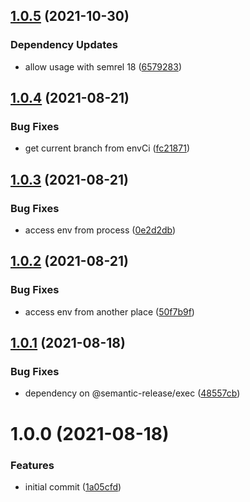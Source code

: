 ## [1.0.5](https://github.com/gliech/semantic-release-config-github-ansible-role/compare/v1.0.4...v1.0.5) (2021-10-30)


### Dependency Updates

* allow usage with semrel 18 ([6579283](https://github.com/gliech/semantic-release-config-github-ansible-role/commit/6579283653be3eeeecbd47211b4d540243a82359))

## [1.0.4](https://github.com/gliech/semantic-release-config-github-ansible-role/compare/v1.0.3...v1.0.4) (2021-08-21)


### Bug Fixes

* get current branch from envCi ([fc21871](https://github.com/gliech/semantic-release-config-github-ansible-role/commit/fc218711a339922aafbc312559546a7d70923222))

## [1.0.3](https://github.com/gliech/semantic-release-config-github-ansible-role/compare/v1.0.2...v1.0.3) (2021-08-21)


### Bug Fixes

* access env from process ([0e2d2db](https://github.com/gliech/semantic-release-config-github-ansible-role/commit/0e2d2db7d616ab16ab2dfd3959fb44c0adef52b6))

## [1.0.2](https://github.com/gliech/semantic-release-config-github-ansible-role/compare/v1.0.1...v1.0.2) (2021-08-21)


### Bug Fixes

* access env from another place ([50f7b9f](https://github.com/gliech/semantic-release-config-github-ansible-role/commit/50f7b9fddc905ef09ff3b14717fa92f8198023f2))

## [1.0.1](https://github.com/gliech/semantic-release-config-github-ansible-role/compare/v1.0.0...v1.0.1) (2021-08-18)


### Bug Fixes

* dependency on @semantic-release/exec ([48557cb](https://github.com/gliech/semantic-release-config-github-ansible-role/commit/48557cb71981d90865d11e84a9a40e67b8e64ffe))

# 1.0.0 (2021-08-18)


### Features

* initial commit ([1a05cfd](https://github.com/gliech/semantic-release-config-github-ansible-role/commit/1a05cfd728235179b112429c8b94b2cd2e763600))
